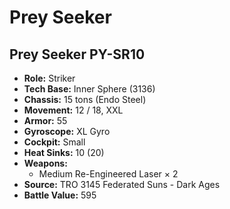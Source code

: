 # Prey Seeker
## Prey Seeker PY-SR10
- **Role:** Striker
- **Tech Base:** Inner Sphere (3136)
- **Chassis:** 15 tons (Endo Steel)
- **Movement:** 12 / 18, XXL
- **Armor:** 55
- **Gyroscope:** XL Gyro
- **Cockpit:** Small
- **Heat Sinks:** 10 (20)
- **Weapons:**
  - Medium Re-Engineered Laser × 2
- **Source:** TRO 3145 Federated Suns - Dark Ages
- **Battle Value:** 595


